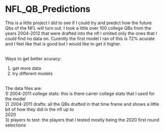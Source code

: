 # NFL_QB_Predictions
This is a little project I did to see if I could try and predict how the future Qbs of the NFL will turn out. 
I took a little over 100 college QBs from the years 2004-2012 that were drafted into the nfl I omited only the ones that I could find no data on. Curently the first model I ran of this is 72% acurate and I feel like that is good but I would like to get it higher.<br> <br>

Ways to get better acuracy: <br>
1) get more data<br>
2) try different models<br> <Br>
                            
                           
The data files are:<br>
              1)  2004-2011 college stats: this is there carrer college stats that I used for the model<br>
              2)  2004-2011 drafts: all the QBs drafted in that time frame and shows a little bit of how they did in the nfl up to <br> 2020<br>
              3)  players to test: the players that I tested mostly being the 2020 first round selections
